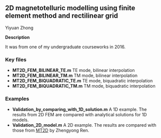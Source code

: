 ## 2D magnetotelluric modelling using finite element method and rectilinear grid

Yiyuan Zhong

**Description**

It was from one of my undergraduate courseworks in 2016.

### Key files

- **MT2D_FEM_BILINEAR_TE.m** TE mode, bilinear interpolation
- **MT2D_FEM_BILINEAR_TM.m** TM mode, bilinear interpolation
- **MT2D_FEM_BIQUADRATIC_TE.m** TE mode, biquadratic interpolation
- **MT2D_FEM_BIQUADRATIC_TM.m** TM mode, biquadratic interpolation

### Examples

- **Validation_by_comparing_with_1D_solution.m** A 1D example. The results from 2D FEM are compared with analytical solutions for 1D models.
- **Validation_2D_model.m** A 2D example. The results are compared with those from [MT2D](https://sourceforge.net/projects/mt2d/) by Zhengyong Ren.
